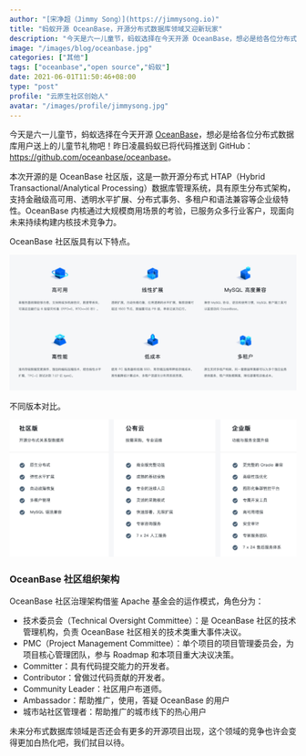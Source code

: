```yaml
---
author: "[宋净超（Jimmy Song）](https://jimmysong.io)"
title: "蚂蚁开源 OceanBase，开源分布式数据库领域又迎新玩家"
description: "今天是六一儿童节，蚂蚁选择在今天开源 OceanBase，想必是给各位分布式数据库用户送上的儿童节礼物吧！"
image: "/images/blog/oceanbase.jpg"
categories: ["其他"]
tags: ["oceanbase","open source","蚂蚁"]
date: 2021-06-01T11:50:46+08:00
type: "post"
profile: "云原生社区创始人"
avatar: "/images/profile/jimmysong.jpg"
---
```


今天是六一儿童节，蚂蚁选择在今天开源 [OceanBase](https://open.oceanbase.com/)，想必是给各位分布式数据库用户送上的儿童节礼物吧！昨日凌晨蚂蚁已将代码推送到 GitHub：<https://github.com/oceanbase/oceanbase>。

本次开源的是 OceanBase 社区版，这是一款开源分布式 HTAP（Hybrid Transactional/Analytical Processing）数据库管理系统，具有原生分布式架构，支持金融级高可用、透明水平扩展、分布式事务、多租户和语法兼容等企业级特性。OceanBase 内核通过大规模商用场景的考验，已服务众多行业客户，现面向未来持续构建内核技术竞争力。

OceanBase 社区版具有以下特点。

![OceanBase 社区版本特点](008i3skNly1gr2iyaekxpj31re0u0woc.jpg)

不同版本对比。

![OceanBase 版本对比](008i3skNly1gr2iyt3j55j31qh0u0q94.jpg)

### OceanBase 社区组织架构

OceanBase 社区治理架构借鉴 Apache 基金会的运作模式，角色分为：

- 技术委员会（Technical Oversight Committee）：是 OceanBase 社区的技术管理机构，负责 OceanBase 社区相关的技术类重大事件决议。
- PMC（Project Management Committee）：单个项目的项目管理委员会，为项目核心管理团队，参与 Roadmap 和本项目重大决议决策。
- Committer：具有代码提交能力的开发者。
- Contributor：曾做过代码贡献的开发者。
- Community Leader：社区用户布道师。
- Ambassador：帮助推广，使用，答疑 OceanBase 的用户
- 城市站社区管理者：帮助推广的城市线下的热心用户

未来分布式数据库领域是否还会有更多的开源项目出现，这个领域的竞争也许会变得更加白热化吧，我们拭目以待。